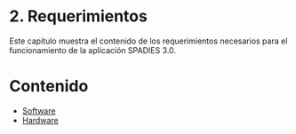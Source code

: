# 2. Requerimientos
Este capítulo muestra el contenido de los requerimientos necesarios para el funcionamiento de la aplicación SPADIES 3.0.

# Contenido
+ [Software](software/software.md)   
+ [Hardware](hardware/hardware.md)
